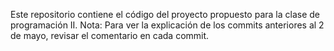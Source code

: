 Este repositorio contiene el código del proyecto propuesto para la clase de programación II.
Nota: Para ver la explicación de los commits anteriores al 2 de mayo, revisar el comentario en cada commit.
